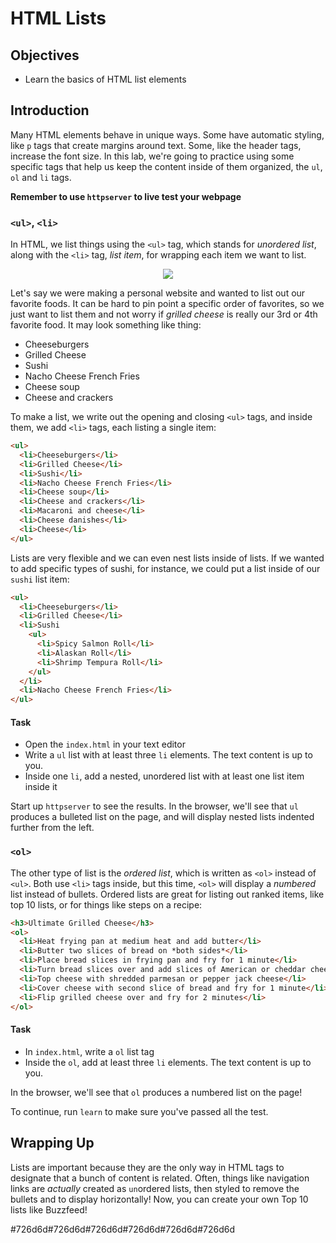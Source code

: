 # HTML Lists

## Objectives

  - Learn the basics of HTML list elements

## Introduction

Many HTML elements behave in unique ways. Some have automatic styling, like `p`
tags that create margins around text.  Some, like the header tags, increase the
font size.  In this lab, we're going to practice using some specific tags that
help us keep the content inside of them organized, the `ul`, `ol` and `li` tags.

**Remember to use `httpserver` to live test your webpage**

### `<ul>`, `<li>`

In HTML, we list things using the `<ul>` tag, which stands for _unordered list_, along with
the `<li>` tag, _list item_, for wrapping each item we want to list.

<p align="center">
  <img src="https://i.imgflip.com/28mpcx.jpg"/>
</p>

Let's say we were making a personal website and wanted to list out our favorite
foods.  It can be hard to pin point a specific order of favorites, so we just
want to list them and not worry if _grilled cheese_ is really our 3rd or 4th
favorite food.  It may look something like thing:

* Cheeseburgers
* Grilled Cheese
* Sushi
* Nacho Cheese French Fries
* Cheese soup
* Cheese and crackers

To make a list, we write out the opening and closing `<ul>` tags, and inside
them, we add `<li>` tags, each listing a single item:

```HTML
<ul>
  <li>Cheeseburgers</li>
  <li>Grilled Cheese</li>
  <li>Sushi</li>
  <li>Nacho Cheese French Fries</li>
  <li>Cheese soup</li>
  <li>Cheese and crackers</li>
  <li>Macaroni and cheese</li>
  <li>Cheese danishes</li>
  <li>Cheese</li>
</ul>
```

Lists are very flexible and we can even nest lists inside of lists. If we
wanted to add specific types of sushi, for instance, we could put a list inside of our
`sushi` list item:

```HTML
<ul>
  <li>Cheeseburgers</li>
  <li>Grilled Cheese</li>
  <li>Sushi
    <ul>
      <li>Spicy Salmon Roll</li>
      <li>Alaskan Roll</li>
      <li>Shrimp Tempura Roll</li>
    </ul>
  </li>
  <li>Nacho Cheese French Fries</li>
</ul>
```

#### Task

* Open the `index.html` in your text editor
* Write a `ul` list with at least three `li` elements. The text content is up to you.
* Inside one `li`, add a nested, unordered list with at least one list item
inside it

Start up `httpserver` to see the results. In the browser, we'll see that `ul`
produces a bulleted list on the page, and will display nested lists indented
further from the left.

### `<ol>`

The other type of list is the _ordered list_, which is written as `<ol>`
instead of `<ul>`. Both use `<li>` tags inside, but this time, `<ol>`
will display a _numbered_ list instead of bullets. Ordered lists are great for listing out ranked items, like top 10 lists, or for things like steps on a recipe:

```HTML
<h3>Ultimate Grilled Cheese</h3>
<ol>
  <li>Heat frying pan at medium heat and add butter</li>
  <li>Butter two slices of bread on *both sides*</li>
  <li>Place bread slices in frying pan and fry for 1 minute</li>
  <li>Turn bread slices over and add slices of American or cheddar cheese to one</li>
  <li>Top cheese with shredded parmesan or pepper jack cheese</li>
  <li>Cover cheese with second slice of bread and fry for 1 minute</li>
  <li>Flip grilled cheese over and fry for 2 minutes</li>
</ol>
```

#### Task

* In `index.html`, write a `ol` list tag
* Inside the `ol`, add at least three `li` elements. The text content is up to you.

In the browser, we'll see that `ol` produces a numbered list on the page!

To continue, run `learn` to make sure you've passed all the test.

## Wrapping Up

Lists are important because they are the only way in HTML tags to designate that
a bunch of content is related. Often, things like navigation links are
_actually_ created as `un`ordered lists, then styled to remove the bullets and
to display horizontally! Now, you can create your own Top 10 lists like
Buzzfeed!

#726d6d#726d6d#726d6d#726d6d#726d6d#726d6d
